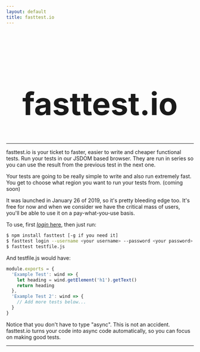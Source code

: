 ```yaml
---
layout: default
title: fasttest.io
---
```


<div style="height:2em"></div>

<style>
@media screen and (max-width: 800px) {
    #title {
        font-size: 3em !important;
    }
}
</style>

<h1 id="title" style="text-align: center; font-size: 6em">fasttest.io</h1>

<hr>

fasttest.io is your ticket to faster, easier to write and cheaper functional tests. Run your tests in our JSDOM based browser. They are run in series so you can use the result from the previous test in the next one.

Your tests are going to be really simple to write and also run extremely fast. You get to choose what region you want to run your tests from. (coming soon)

It was launched in January 26 of 2019, so it's pretty bleeding edge too. It's free for now and when we consider we have the critical mass of users, you'll be able to use it on a pay-what-you-use basis.

To use, first [*login* here](https://fasttest.auth.eu-west-1.amazoncognito.com/login?response_type=code&client_id=60uit0kj2hdie09n13v6fpiqd9&redirect_uri=https://938jss4tqd.execute-api.eu-west-1.amazonaws.com/prod/login/), then just run:

```bash
$ npm install fasttest [-g if you need it]
$ fasttest login --username <your username> --password <your password>
$ fasttest testfile.js
```

And testfile.js would have:

```js
module.exports = {
  'Example Test': wind => {
    let heading = wind.getElement('h1').getText()
    return heading
  },
  'Example Test 2': wind => {
    // Add more tests below...
  }
}
```

Notice that you don't have to type "async". This is not an accident. fasttest.io turns your code into async code automatically, so you can focus on making good tests.

<hr>

